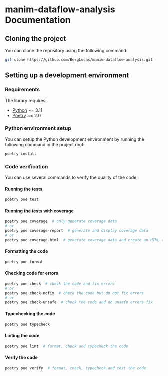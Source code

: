 # manim-dataflow-analysis Documentation

## Cloning the project

You can clone the repository using the following command:

```bash
git clone https://github.com/BergLucas/manim-dataflow-analysis.git
```

## Setting up a development environment

### Requirements

The library requires:

- [Python](https://www.python.org/) ~= 3.11
- [Poetry](https://python-poetry.org/) ~= 2.0

### Python environment setup

You can setup the Python development environment by running the following command in the project root:

```bash
poetry install
```

### Code verification

You can use several commands to verify the quality of the code:

#### Running the tests

```bash
poetry poe test
```

#### Running the tests with coverage

```bash
poetry poe coverage  # only generate coverage data
# or
poetry poe coverage-report  # generate and display coverage data
# or
poetry poe coverage-html  # generate coverage data and create an HTML report
```

#### Formatting the code

```bash
poetry poe format
```

#### Checking code for errors

```bash
poetry poe check  # check the code and fix errors
# or
poetry poe check-nofix  # check the code but do not fix errors
# or
poetry poe check-unsafe  # check the code and do unsafe errors fix
```

#### Typechecking the code

```bash
poetry poe typecheck
```

#### Linting the code

```bash
poetry poe lint  # format, check and typecheck the code
```

#### Verify the code

```bash
poetry poe verify  # format, check, typecheck and test the code
```
